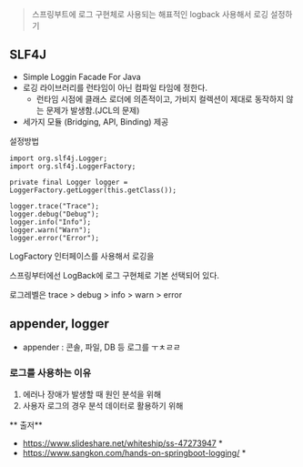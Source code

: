 

> 스프링부트에 로그 구현체로 사용되는 해표적인 logback 사용해서 로깅 설정하기

## SLF4J
*  Simple Loggin Facade For Java
* 로깅 라이브러리를 런타임이 아닌 컴파일 타임에 정한다.
	* 런타임 시점에 클래스 로더에 의존적이고, 가비지 컬렉션이 제대로 동작하지 않는 문제가 발생함.(JCL의 문제)
* 세가지 모듈 (Bridging, API, Binding) 제공

설정방법
```
import org.slf4j.Logger;  
import org.slf4j.LoggerFactory;

private final Logger logger = LoggerFactory.getLogger(this.getClass());

logger.trace("Trace");  
logger.debug("Debug");  
logger.info("Info");  
logger.warn("Warn");  
logger.error("Error");
```

LogFactory 인터페이스를 사용해서 로깅을 

스프링부터에선 LogBack에 로그 구현체로 기본 선택되어 있다.

로그레벨은 trace > debug > info > warn > error

## appender, logger
* appender : 콘솔, 파일, DB 등 로그를 ㅜㅊㄹㄹ

### 로그를 사용하는 이유
1. 에러나 장애가 발생할 때 원인 분석을 위해
2.  사용자 로그의 경우 분석 데이터로 활용하기 위해





** 출저**
* https://www.slideshare.net/whiteship/ss-47273947 *
* https://www.sangkon.com/hands-on-springboot-logging/ *

<!--stackedit_data:
eyJoaXN0b3J5IjpbMzQ1MTQ0NzQxLC05ODkyNzM2MzRdfQ==
-->